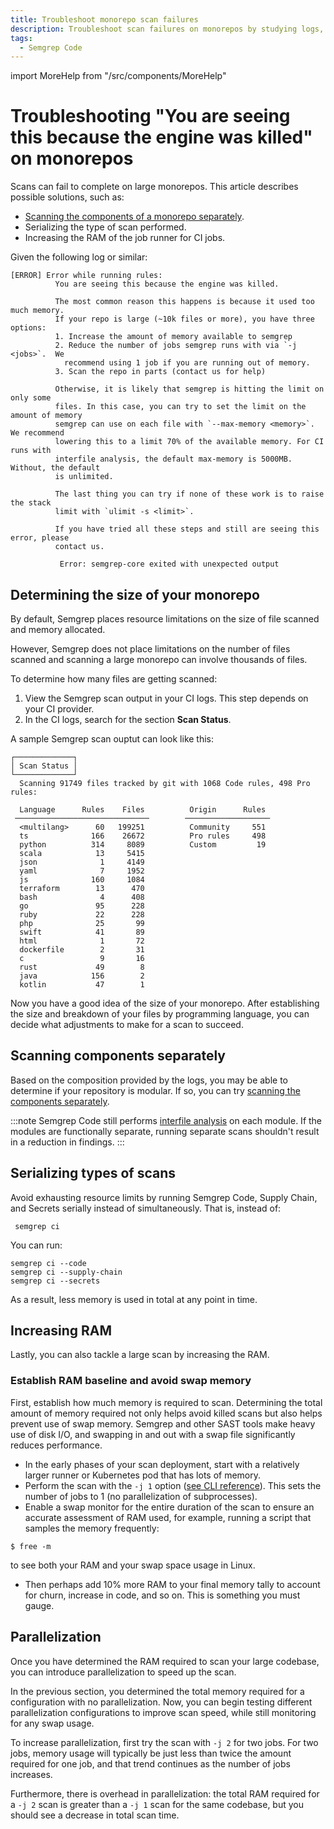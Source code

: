 ```yaml
---
title: Troubleshoot monorepo scan failures
description: Troubleshoot scan failures on monorepos by studying logs, compartmentalizing scans, increasing RAM, and running jobs in parallel.
tags:
  - Semgrep Code
---
```


import MoreHelp from "/src/components/MoreHelp"

# Troubleshooting "You are seeing this because the engine was killed" on monorepos

Scans can fail to complete on large monorepos. This article describes possible solutions, such as:

- [Scanning the components of a monorepo separately](/docs/kb/semgrep-ci/scan-monorepo-in-parts).
- Serializing the type of scan performed.
- Increasing the RAM of the job runner for CI jobs.

Given the following log or similar:

```
[ERROR] Error while running rules:
          You are seeing this because the engine was killed.

          The most common reason this happens is because it used too much memory.
          If your repo is large (~10k files or more), you have three options:
          1. Increase the amount of memory available to semgrep
          2. Reduce the number of jobs semgrep runs with via `-j <jobs>`.  We
            recommend using 1 job if you are running out of memory.
          3. Scan the repo in parts (contact us for help)

          Otherwise, it is likely that semgrep is hitting the limit on only some
          files. In this case, you can try to set the limit on the amount of memory
          semgrep can use on each file with `--max-memory <memory>`. We recommend
          lowering this to a limit 70% of the available memory. For CI runs with
          interfile analysis, the default max-memory is 5000MB. Without, the default
          is unlimited.

          The last thing you can try if none of these work is to raise the stack
          limit with `ulimit -s <limit>`.

          If you have tried all these steps and still are seeing this error, please
          contact us.

           Error: semgrep-core exited with unexpected output
```

## Determining the size of your monorepo

By default, Semgrep places resource limitations on the size of file scanned and memory allocated.

However, Semgrep does not place limitations on the number of files scanned and scanning a large monorepo can involve thousands of files.

To determine how many files are getting scanned:

1. View the Semgrep scan output in your CI logs. This step depends on your CI provider.
2. In the CI logs, search for the section **Scan Status**.

A sample Semgrep scan ouptut can look like this:

```console
┌─────────────┐
│ Scan Status │
└─────────────┘
  Scanning 91749 files tracked by git with 1068 Code rules, 498 Pro rules:

  Language      Rules    Files          Origin      Rules
 ──────────────────────────────        ───────────────────
  <multilang>      60   199251          Community     551
  ts              166    26672          Pro rules     498
  python          314     8089          Custom         19
  scala            13     5415
  json              1     4149
  yaml              7     1952
  js              160     1084
  terraform        13      470
  bash              4      408
  go               95      228
  ruby             22      228
  php              25       99
  swift            41       89
  html              1       72
  dockerfile        2       31
  c                 9       16
  rust             49        8
  java            156        2
  kotlin           47        1
```

Now you have a good idea of the size of your monorepo. After establishing the size and breakdown of your files by programming language, you can decide what adjustments to make for a scan to succeed.

## Scanning components separately

Based on the composition provided by the logs, you may be able to determine if your repository is modular. If so, you can try [scanning the components separately](/docs/kb/semgrep-ci/scan-monorepo-in-parts/).

:::note
Semgrep Code still performs [<i class="fa-regular fa-file-lines"></i> interfile analysis](/semgrep-code/semgrep-pro-engine-intro#types-of-semgrep-code-analysis) on each module. If the modules are functionally separate, running separate scans shouldn't result in a reduction in findings.
:::

## Serializing types of scans

Avoid exhausting resource limits by running Semgrep Code, Supply Chain, and Secrets serially instead of simultaneously. That is, instead of:

```console
 semgrep ci
```

You can run:

 ```
semgrep ci --code
semgrep ci --supply-chain
semgrep ci --secrets
 ```

As a result, less memory is used in total at any point in time.

## Increasing RAM

Lastly, you can also tackle a large scan by increasing the RAM.

### Establish RAM baseline and avoid swap memory

First, establish how much memory is required to scan. Determining the total amount of memory required not only helps avoid killed scans but also helps prevent use of swap memory. Semgrep and other SAST tools make heavy use of disk I/O, and swapping in and out with a swap file significantly reduces performance.

- In the early phases of your scan deployment, start with a relatively larger runner or Kubernetes pod that has lots of memory.
- Perform the scan with the `-j 1` option ([see CLI reference](/docs/cli-reference)). This sets the number of jobs to 1 (no parallelization of subprocesses).
- Enable a swap monitor for the entire duration of the scan to ensure an accurate assessment of RAM used, for example, running a script that samples the memory frequently:
```
$ free -m
```
to see both your RAM and your swap space usage in Linux.
- Then perhaps add 10% more RAM to your final memory tally to account for churn, increase in code, and so on.  This is something you must gauge.

## Parallelization

Once you have determined the RAM required to scan your large codebase, you can introduce parallelization to speed up the scan.

In the previous section, you determined the total memory required for a configuration with no parallelization. Now, you can begin testing different parallelization configurations to improve scan speed, while still monitoring for any swap usage.

To increase parallelization, first try the scan with `-j 2` for two jobs. For two jobs, memory usage will typically be just less than twice the amount required for one job, and that trend continues as the number of jobs increases.

Furthermore, there is overhead in parallelization: the total RAM required for a `-j 2` scan is greater than a `-j 1` scan for the same codebase, but you should see a decrease in total scan time.

<MoreHelp/>
